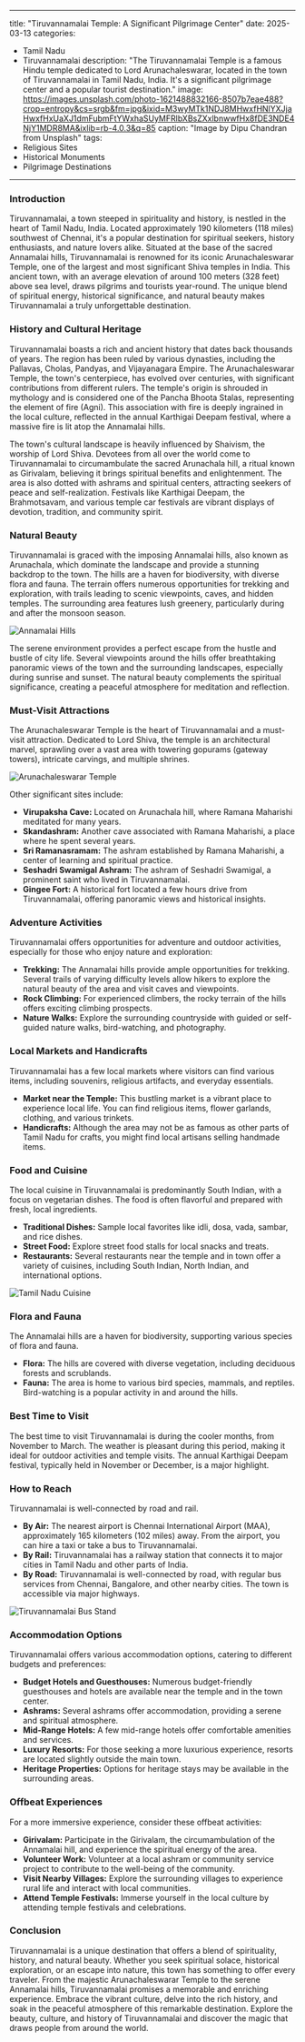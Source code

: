 
---
title: "Tiruvannamalai Temple: A Significant Pilgrimage Center"
date: 2025-03-13
categories:
  - Tamil Nadu
  - Tiruvannamalai
description: "The Tiruvannamalai Temple is a famous Hindu temple dedicated to Lord Arunachaleswarar, located in the town of Tiruvannamalai in Tamil Nadu, India. It's a significant pilgrimage center and a popular tourist destination."
image: https://images.unsplash.com/photo-1621488832166-8507b7eae488?crop=entropy&cs=srgb&fm=jpg&ixid=M3wyMTk1NDJ8MHwxfHNlYXJjaHwxfHxUaXJ1dmFubmFtYWxhaSUyMFRlbXBsZXxlbnwwfHx8fDE3NDE4NjY1MDR8MA&ixlib=rb-4.0.3&q=85
caption: "Image by Dipu Chandran from Unsplash"
tags: 
  - Religious Sites
  - Historical Monuments
  - Pilgrimage Destinations
---


### **Introduction**

Tiruvannamalai, a town steeped in spirituality and history, is nestled in the heart of Tamil Nadu, India. Located approximately 190 kilometers (118 miles) southwest of Chennai, it's a popular destination for spiritual seekers, history enthusiasts, and nature lovers alike. Situated at the base of the sacred Annamalai hills, Tiruvannamalai is renowned for its iconic Arunachaleswarar Temple, one of the largest and most significant Shiva temples in India. This ancient town, with an average elevation of around 100 meters (328 feet) above sea level, draws pilgrims and tourists year-round. The unique blend of spiritual energy, historical significance, and natural beauty makes Tiruvannamalai a truly unforgettable destination.

### **History and Cultural Heritage**

Tiruvannamalai boasts a rich and ancient history that dates back thousands of years. The region has been ruled by various dynasties, including the Pallavas, Cholas, Pandyas, and Vijayanagara Empire. The Arunachaleswarar Temple, the town's centerpiece, has evolved over centuries, with significant contributions from different rulers. The temple's origin is shrouded in mythology and is considered one of the Pancha Bhoota Stalas, representing the element of fire (Agni). This association with fire is deeply ingrained in the local culture, reflected in the annual Karthigai Deepam festival, where a massive fire is lit atop the Annamalai hills.

The town's cultural landscape is heavily influenced by Shaivism, the worship of Lord Shiva. Devotees from all over the world come to Tiruvannamalai to circumambulate the sacred Arunachala hill, a ritual known as Girivalam, believing it brings spiritual benefits and enlightenment. The area is also dotted with ashrams and spiritual centers, attracting seekers of peace and self-realization. Festivals like Karthigai Deepam, the Brahmotsavam, and various temple car festivals are vibrant displays of devotion, tradition, and community spirit.

###  **Natural Beauty**

Tiruvannamalai is graced with the imposing Annamalai hills, also known as Arunachala, which dominate the landscape and provide a stunning backdrop to the town. The hills are a haven for biodiversity, with diverse flora and fauna. The terrain offers numerous opportunities for trekking and exploration, with trails leading to scenic viewpoints, caves, and hidden temples. The surrounding area features lush greenery, particularly during and after the monsoon season.

<img src="placeholder_image_of_Annamalai_Hills.jpg" alt="Annamalai Hills">

The serene environment provides a perfect escape from the hustle and bustle of city life. Several viewpoints around the hills offer breathtaking panoramic views of the town and the surrounding landscapes, especially during sunrise and sunset. The natural beauty complements the spiritual significance, creating a peaceful atmosphere for meditation and reflection.

### **Must-Visit Attractions**

The Arunachaleswarar Temple is the heart of Tiruvannamalai and a must-visit attraction. Dedicated to Lord Shiva, the temple is an architectural marvel, sprawling over a vast area with towering gopurams (gateway towers), intricate carvings, and multiple shrines.

<img src="placeholder_image_of_Arunachaleswarar_Temple.jpg" alt="Arunachaleswarar Temple">

Other significant sites include:

*   **Virupaksha Cave:** Located on Arunachala hill, where Ramana Maharishi meditated for many years.
*   **Skandashram:** Another cave associated with Ramana Maharishi, a place where he spent several years.
*   **Sri Ramanasramam:** The ashram established by Ramana Maharishi, a center of learning and spiritual practice.
*   **Seshadri Swamigal Ashram:** The ashram of Seshadri Swamigal, a prominent saint who lived in Tiruvannamalai.
*   **Gingee Fort:** A historical fort located a few hours drive from Tiruvannamalai, offering panoramic views and historical insights.

### **Adventure Activities**

Tiruvannamalai offers opportunities for adventure and outdoor activities, especially for those who enjoy nature and exploration:

*   **Trekking:** The Annamalai hills provide ample opportunities for trekking. Several trails of varying difficulty levels allow hikers to explore the natural beauty of the area and visit caves and viewpoints.
*   **Rock Climbing:** For experienced climbers, the rocky terrain of the hills offers exciting climbing prospects.
*   **Nature Walks:** Explore the surrounding countryside with guided or self-guided nature walks, bird-watching, and photography.

### **Local Markets and Handicrafts**

Tiruvannamalai has a few local markets where visitors can find various items, including souvenirs, religious artifacts, and everyday essentials.

*   **Market near the Temple:** This bustling market is a vibrant place to experience local life. You can find religious items, flower garlands, clothing, and various trinkets.
*   **Handicrafts:** Although the area may not be as famous as other parts of Tamil Nadu for crafts, you might find local artisans selling handmade items.

### **Food and Cuisine**

The local cuisine in Tiruvannamalai is predominantly South Indian, with a focus on vegetarian dishes. The food is often flavorful and prepared with fresh, local ingredients.

*   **Traditional Dishes:** Sample local favorites like idli, dosa, vada, sambar, and rice dishes.
*   **Street Food:** Explore street food stalls for local snacks and treats.
*   **Restaurants:** Several restaurants near the temple and in town offer a variety of cuisines, including South Indian, North Indian, and international options.

<img src="placeholder_image_of_Tamil_Nadu_Cuisine.jpg" alt="Tamil Nadu Cuisine">

### **Flora and Fauna**

The Annamalai hills are a haven for biodiversity, supporting various species of flora and fauna.

*   **Flora:** The hills are covered with diverse vegetation, including deciduous forests and scrublands.
*   **Fauna:** The area is home to various bird species, mammals, and reptiles. Bird-watching is a popular activity in and around the hills.

### **Best Time to Visit**

The best time to visit Tiruvannamalai is during the cooler months, from November to March. The weather is pleasant during this period, making it ideal for outdoor activities and temple visits. The annual Karthigai Deepam festival, typically held in November or December, is a major highlight.

### **How to Reach**

Tiruvannamalai is well-connected by road and rail.

*   **By Air:** The nearest airport is Chennai International Airport (MAA), approximately 165 kilometers (102 miles) away. From the airport, you can hire a taxi or take a bus to Tiruvannamalai.
*   **By Rail:** Tiruvannamalai has a railway station that connects it to major cities in Tamil Nadu and other parts of India.
*   **By Road:** Tiruvannamalai is well-connected by road, with regular bus services from Chennai, Bangalore, and other nearby cities. The town is accessible via major highways.

<img src="placeholder_image_of_Tiruvannamalai_Bus_Stand.jpg" alt="Tiruvannamalai Bus Stand">

### **Accommodation Options**

Tiruvannamalai offers various accommodation options, catering to different budgets and preferences:

*   **Budget Hotels and Guesthouses:** Numerous budget-friendly guesthouses and hotels are available near the temple and in the town center.
*   **Ashrams:** Several ashrams offer accommodation, providing a serene and spiritual atmosphere.
*   **Mid-Range Hotels:** A few mid-range hotels offer comfortable amenities and services.
*   **Luxury Resorts:** For those seeking a more luxurious experience, resorts are located slightly outside the main town.
*   **Heritage Properties:** Options for heritage stays may be available in the surrounding areas.

### **Offbeat Experiences**

For a more immersive experience, consider these offbeat activities:

*   **Girivalam:** Participate in the Girivalam, the circumambulation of the Annamalai hill, and experience the spiritual energy of the area.
*   **Volunteer Work:** Volunteer at a local ashram or community service project to contribute to the well-being of the community.
*   **Visit Nearby Villages:** Explore the surrounding villages to experience rural life and interact with local communities.
*   **Attend Temple Festivals:** Immerse yourself in the local culture by attending temple festivals and celebrations.

### **Conclusion**

Tiruvannamalai is a unique destination that offers a blend of spirituality, history, and natural beauty. Whether you seek spiritual solace, historical exploration, or an escape into nature, this town has something to offer every traveler. From the majestic Arunachaleswarar Temple to the serene Annamalai hills, Tiruvannamalai promises a memorable and enriching experience. Embrace the vibrant culture, delve into the rich history, and soak in the peaceful atmosphere of this remarkable destination. Explore the beauty, culture, and history of Tiruvannamalai and discover the magic that draws people from around the world.


